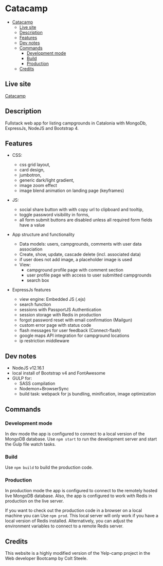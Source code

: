 # Catacamp
- [Catacamp](#catacamp)
  - [Live site](#live-site)
  - [Description](#description)
  - [Features](#features)
  - [Dev notes](#dev-notes)
  - [Commands](#commands)
    - [Development mode](#development-mode)
    - [Build](#build)
    - [Production](#production)
  - [Credits](#credits)

## Live site
[Catacamp](https://catacamp.liondigits.com)

## Description
Fullstack web app for listing campgrounds in Catalonia with MongoDb, ExpressJs, NodeJS and Bootstrap 4.

## Features
- CSS: 
    - css grid layout, 
    - card design, 
    - jumbotron, 
    - generic dark/light gradient, 
    - image zoom effect
    - image blend animation on landing page (keyframes)

- JS: 
    - social share button with with copy url to clipboard and tooltip,
    - toggle password visibility in forms,
    - all form submit buttons are disabled unless all required form fields have a value

- App structure and functionality
    - Data models: users, campgrounds, comments with user data association 
    - Create, show, update, cascade delete (incl. associated data)
    - if user does not add image, a placeholder image is used
    - View: 
        - campground profile page with comment section
        - user profile page with access to user submitted campgrounds
        - search box

- ExpressJs features
    - view engine: Embedded JS (.ejs)
    - search function
    - sessions with PassportJS Authentication
    - session storage with Redis in production
    - forgot password reset with email confirmation (Mailgun)
    - custom error page with status code
    - flash messages for user feedback (Connect-flash)
    - google maps API integration for campground locations
    - ip restriction middleware

## Dev notes
- NodeJS v12.16.1
- local install of Bootstrap v4 and FontAwesome 
- GULP for:
    - SASS compilation
    - Nodemon+BrowserSync
    - build task: webpack for js bundling, minification, image optimization 

## Commands
### Development mode
In dev mode the app is configured to connect to a local version of the MongoDB database. Use `npm start` to run the development server and start the Gulp file watch tasks.

### Build
Use `npm build` to build the production code.

### Production
In production mode the app is configured to connect to the remotely hosted live MongoDB database. Also, the app is configured to work with Redis in production on the live server. 

If you want to check out the production code in a browser on a local machine you can Use `npm prod`. This local server will only work if you have a local version of Redis installed. Alternatively, you can adjust the environment variables to connect to a remote Redis server.  

## Credits
This website is a highly modified version of the Yelp-camp project in the Web developer Bootcamp by Colt Steele.
